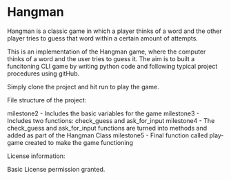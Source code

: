 # Hangman
Hangman is a classic game in which a player thinks of a word and the other player tries to guess that word within a certain amount of attempts.

This is an implementation of the Hangman game, where the computer thinks of a word and the user tries to guess it. The aim is to built a funcitoning CLI game by writing python code and following typical project procedures using gitHub. 

Simply clone the project and hit run to play the game.


File structure of the project:

milestone2 - Includes the basic variables for the game
milestone3 - Includes two functions: check_guess and ask_for_input
milestone4 - The check_guess and ask_for_input functions are turned into methods and added as part of the Hangman Class
milestone5 - Final function called play-game created to make the game functioning

License information:

Basic License permission granted.
